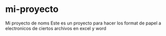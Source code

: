 # mi-proyecto
Mi proyecto de noms
Este es un proyecto  para hacer los format de papel a electronicos de ciertos archivos en excel y word
